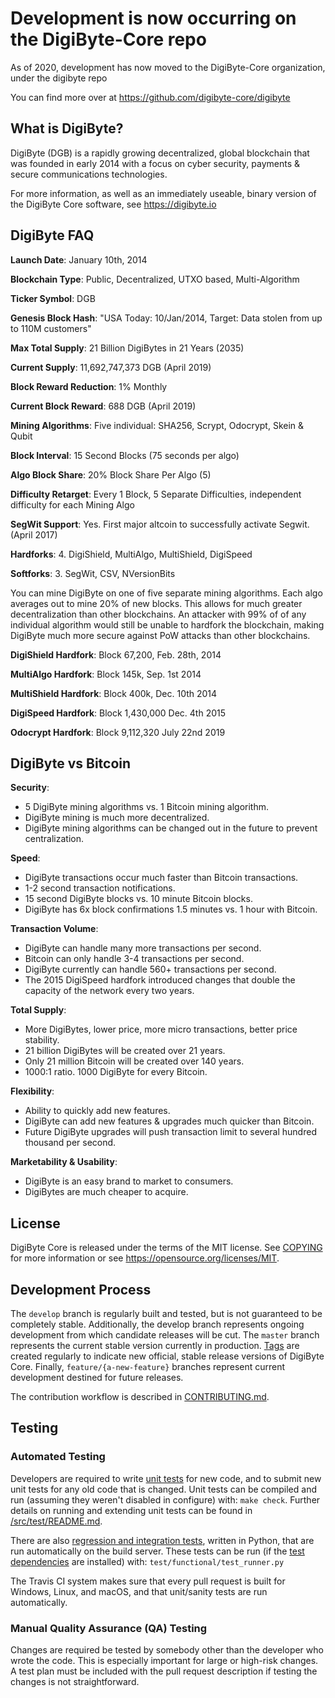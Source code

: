 # Development is now occurring on the DigiByte-Core repo

As of 2020, development has now moved to the DigiByte-Core organization, under the digibyte repo

You can find more over at <https://github.com/digibyte-core/digibyte>

## What is DigiByte?

DigiByte (DGB) is a rapidly growing decentralized, global blockchain that was founded in early 2014 with a focus on cyber security, payments & secure communications technologies.

For more information, as well as an immediately useable, binary version of the DigiByte Core software, see <https://digibyte.io>

## DigiByte FAQ

**Launch Date**: January 10th, 2014

**Blockchain Type**: Public, Decentralized, UTXO based, Multi-Algorithm

**Ticker Symbol**: DGB

**Genesis Block Hash**: "USA Today: 10/Jan/2014, Target: Data stolen from up to 110M customers"

**Max Total Supply**: 21 Billion DigiBytes in 21 Years (2035)

**Current Supply**: 11,692,747,373 DGB (April 2019)

**Block Reward Reduction**: 1% Monthly

**Current Block Reward**: 688 DGB (April 2019)

**Mining Algorithms**: Five individual: SHA256, Scrypt, Odocrypt, Skein & Qubit

**Block Interval**: 15 Second Blocks (75 seconds per algo)

**Algo Block Share**: 20% Block Share Per Algo (5)

**Difficulty Retarget**: Every 1 Block, 5 Separate Difficulties, independent difficulty for each Mining Algo

**SegWit Support**: Yes. First major altcoin to successfully activate Segwit. (April 2017)

**Hardforks**: 4. DigiShield, MultiAlgo, MultiShield, DigiSpeed

**Softforks**: 3. SegWit, CSV, NVersionBits

You can mine DigiByte on one of five separate mining algorithms. Each algo averages out to mine 20% of new blocks. This allows for much greater decentralization than other blockchains. An attacker with 99% of of any individual algorithm would still be unable to hardfork the blockchain, making DigiByte much more secure against PoW attacks than other blockchains.

**DigiShield Hardfork**: Block 67,200, Feb. 28th, 2014

**MultiAlgo Hardfork**: Block 145k, Sep. 1st 2014

**MultiShield Hardfork**: Block 400k, Dec. 10th 2014

**DigiSpeed Hardfork**: Block 1,430,000 Dec. 4th 2015

**Odocrypt Hardfork**: Block 9,112,320 July 22nd 2019

## DigiByte vs Bitcoin

**Security**:

- 5 DigiByte mining algorithms vs. 1 Bitcoin mining algorithm.
- DigiByte mining is much more decentralized.
- DigiByte mining algorithms can be changed out in the future to prevent centralization.

**Speed**:

- DigiByte transactions occur much faster than Bitcoin transactions.
- 1-2 second transaction notifications.
- 15 second DigiByte blocks vs. 10 minute Bitcoin blocks.
- DigiByte has 6x block confirmations 1.5 minutes vs. 1 hour with Bitcoin.

**Transaction Volume**:

- DigiByte can handle many more transactions per second.
- Bitcoin can only handle 3-4 transactions per second.
- DigiByte currently can handle 560+ transactions per second.
- The 2015 DigiSpeed hardfork introduced changes that double the capacity of the network every two years.

**Total Supply**:

- More DigiBytes, lower price, more micro transactions, better price stability.
- 21 billion DigiBytes will be created over 21 years.
- Only 21 million Bitcoin will be created over 140 years.
- 1000:1 ratio. 1000 DigiByte for every Bitcoin.

**Flexibility**:

- Ability to quickly add new features.
- DigiByte can add new features & upgrades much quicker than Bitcoin.
- Future DigiByte upgrades will push transaction limit to several hundred thousand per second.

**Marketability & Usability**:

- DigiByte is an easy brand to market to consumers.
- DigiBytes are much cheaper to acquire.

## License

DigiByte Core is released under the terms of the MIT license. See [COPYING](COPYING) for more information or see <https://opensource.org/licenses/MIT>.

## Development Process

The `develop` branch is regularly built and tested, but is not guaranteed to be completely stable.  Additionally, the develop branch represents ongoing development from which candidate releases will be cut.  The `master` branch represents the current stable version currently in production. [Tags](https://github.com/digibyte/digibyte/tags) are created regularly to indicate new official, stable release versions of DigiByte Core.  Finally, `feature/{a-new-feature}` branches represent current development destined for future releases.

The contribution workflow is described in [CONTRIBUTING.md](CONTRIBUTING.md).

## Testing

### Automated Testing

Developers are required to write [unit tests](src/test/README.md) for new code, and to submit new unit tests for any old code that is changed. Unit tests can be compiled and run (assuming they weren't disabled in configure) with: `make check`. Further details on running and extending unit tests can be found in [/src/test/README.md](/src/test/README.md).

There are also [regression and integration tests](/test), written in Python, that are run automatically on the build server.  These tests can be run (if the [test dependencies](/test) are installed) with: `test/functional/test_runner.py`

The Travis CI system makes sure that every pull request is built for Windows, Linux, and macOS, and that unit/sanity tests are run automatically.

### Manual Quality Assurance (QA) Testing

Changes are required be tested by somebody other than the developer who wrote the code. This is especially important for large or high-risk changes. A test plan must be included with the pull request description if testing the changes is not straightforward.
